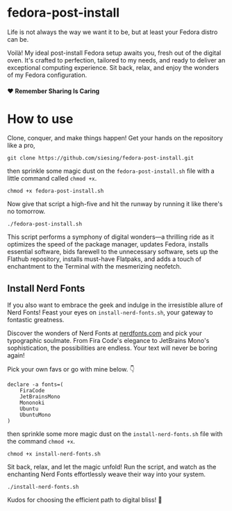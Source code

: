 # fedora-post-install
Life is not always the way we want it to be, but at least your Fedora distro can be.

Voilà! My ideal post-install Fedora setup awaits you, fresh out of the digital oven. It's crafted to perfection, tailored to my needs, and ready to deliver an exceptional computing experience. Sit back, relax, and enjoy the wonders of my Fedora configuration.

#### :heart: Remember Sharing Is Caring

# How to use
Clone, conquer, and make things happen! Get your hands on the repository like a pro,
```console
git clone https://github.com/siesing/fedora-post-install.git
```
then sprinkle some magic dust on the `fedora-post-install.sh` file with a little command called `chmod +x`.

```console
chmod +x fedora-post-install.sh
```

Now give that script a high-five and hit the runway by running it like there's no tomorrow.
```console
./fedora-post-install.sh
```

This script performs a symphony of digital wonders—a thrilling ride as it optimizes the speed of the package manager, updates Fedora, installs essential software, bids farewell to the unnecessary software, sets up the Flathub repository, installs must-have Flatpaks, and adds a touch of enchantment to the Terminal with the mesmerizing neofetch.

## Install Nerd Fonts
If you also want to embrace the geek and indulge in the irresistible allure of Nerd Fonts! Feast your eyes on `install-nerd-fonts.sh`, your gateway to fontastic greatness.

Discover the wonders of Nerd Fonts at [nerdfonts.com](https://www.nerdfonts.com/) and pick your typographic soulmate. From Fira Code's elegance to JetBrains Mono's sophistication, the possibilities are endless. Your text will never be boring again! 

Pick your own favs or go with mine below. :point_down:
```console
declare -a fonts=(
    FiraCode
    JetBrainsMono
    Mononoki
    Ubuntu
    UbuntuMono
)
```

then sprinkle some more magic dust on the `install-nerd-fonts.sh` file with the command `chmod +x`.

```console
chmod +x install-nerd-fonts.sh
```

Sit back, relax, and let the magic unfold! Run the script, and watch as the enchanting Nerd Fonts effortlessly weave their way into your system. 
```console
./install-nerd-fonts.sh
```

Kudos for choosing the efficient path to digital bliss! :beer: